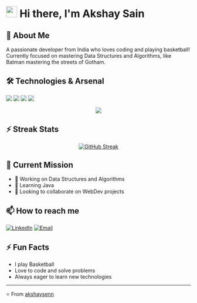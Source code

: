 

# <img src="https://media.giphy.com/media/RbDKaczqWovIugyJmW/giphy.gif" width="30"> Hi there, I'm Akshay Sain

## 🦇 About Me
A passionate developer from India who loves coding and playing basketball! Currently focused on mastering Data Structures and Algorithms, like Batman mastering the streets of Gotham.

## 🛠️ Technologies & Arsenal
![](https://img.shields.io/badge/Code-Java-informational?style=flat&logo=java&logoColor=yellow&color=282c34)
![](https://img.shields.io/badge/Code-JavaScript-informational?style=flat&logo=javascript&logoColor=yellow&color=282c34)
![](https://img.shields.io/badge/Code-HTML5-informational?style=flat&logo=html5&logoColor=yellow&color=282c34)
![](https://img.shields.io/badge/Code-CSS3-informational?style=flat&logo=css3&logoColor=yellow&color=282c34)

<div align="center">
  <img src="https://github-readme-stats.vercel.app/api?username=akshaysenn&show_icons=true&theme=dark&bg_color=282c34&icon_color=ffd700&title_color=ffd700&text_color=ffffff" />
</div>

## ⚡ Streak Stats
<div align="center">
  
[![GitHub Streak](https://github-readme-streak-stats.herokuapp.com/?user=akshaysenn&theme=dark&background=282c34&ring=ffd700&fire=ffd700&currStreakLabel=ffd700)](https://git.io/streak-stats)

</div>

## 🎯 Current Mission
- 🔭 Working on Data Structures and Algorithms
- 🌱 Learning Java
- 👯 Looking to collaborate on WebDev projects

## 📫 How to reach me
[![LinkedIn](https://img.shields.io/badge/LinkedIn-0077B5?style=for-the-badge&logo=linkedin&logoColor=white)](https://www.linkedin.com/in/akshaysenn)
[![Email](https://img.shields.io/badge/Email-D14836?style=for-the-badge&logo=gmail&logoColor=white)](mailto:theakshaysen@gmail.com)

## ⚡ Fun Facts
- I play Basketball
- Love to code and solve problems
- Always eager to learn new technologies

---
⭐️ From [akshaysenn](https://github.com/akshaysenn) 
